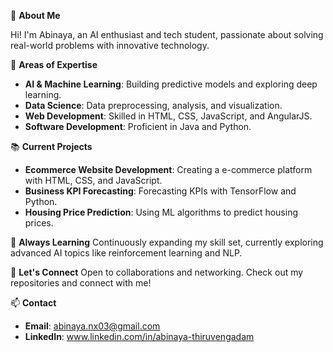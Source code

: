 👋 **About Me**

Hi! I'm Abinaya, an AI enthusiast and tech student, passionate about solving real-world problems with innovative technology.

🔬 **Areas of Expertise**
- **AI & Machine Learning**: Building predictive models and exploring deep learning.
- **Data Science**: Data preprocessing, analysis, and visualization.
- **Web Development**: Skilled in HTML, CSS, JavaScript, and AngularJS.
- **Software Development**: Proficient in Java and Python.

📚 **Current Projects**
- **Ecommerce Website Development**: Creating a e-commerce platform with HTML, CSS, and JavaScript.
- **Business KPI Forecasting**: Forecasting KPIs with TensorFlow and Python.
- **Housing Price Prediction**: Using ML algorithms to predict housing prices.

🌱 **Always Learning**
Continuously expanding my skill set, currently exploring advanced AI topics like reinforcement learning and NLP.

💼 **Let's Connect**
Open to collaborations and networking. Check out my repositories and connect with me!

📫 **Contact**
- **Email**: abinaya.nx03@gmail.com
- **LinkedIn**: www.linkedin.com/in/abinaya-thiruvengadam

